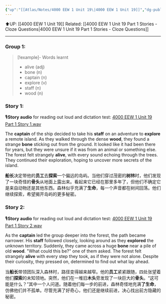 ```yaml
---
{"up":"[[Atlas/Notes/4000 EEW 1 Unit 19\|4000 EEW 1 Unit 19]]","dg-publish":true,"permalink":"/atlas/notes/4000-eew-1-unit-19-part-1-stories/","dgPassFrontmatter":true}
---
```


⬆️UP: [[4000 EEW 1 Unit 19]]
Related: [[4000 EEW 1 Unit 19 Part 1 Stories - Cloze Questions\|4000 EEW 1 Unit 19 Part 1 Stories - Cloze Questions]]

---
### Group 1: 
> [!example]- Words learnt
> - alive (adj)
> - bone (n)
> - captain (n)
> - explore (v)
> - staff (n)
> - wood (n)

### Story 1:

🎙️**Story audio** for reading out loud and dictation test: [4000 EEW 1 Unit 19 Part 1 Story 1.wav](https://drive.google.com/file/d/1ZX0C_u42oXpRCcIVG6bho0f1sY3DeJ6a/view?usp=drive_link)

The **captain** of the ship decided to take his **staff** on an adventure to **explore** a remote island. As they walked through the dense **wood**, they found a strange **bone** sticking out from the ground. It looked like it had been there for years, but they were unsure if it was from an animal or something else. The forest felt strangely **alive**, with every sound echoing through the trees. They continued their exploration, hoping to uncover more secrets of the island.

**船长**决定带他的**员工**去**探索**一个偏远的岛屿。当他们穿过茂密的**树林**时，他们发现了一块奇怪的**骨头**从地面上露出来。看起来它已经在那里多年了，但他们不确定它是来自动物还是其他东西。森林似乎充满了**生命**，每一个声音都在树间回荡。他们继续探索，希望揭开岛屿的更多秘密。

### Story 2:
🎙️**Story audio** for reading out loud and dictation test: [4000 EEW 1 Unit 19 Part 1 Story 2.wav](https://drive.google.com/file/d/1aUsixbrtg53zrHj06j-pw-J-xs7GkDC-/view?usp=drive_link)

As the **captain** led the group deeper into the forest, the path became narrower. His **staff** followed closely, looking around as they **explored** the unknown territory. Suddenly, they came across a huge **bone** near a pile of old **wood**. "What could this be?" one of them asked. The forest felt strangely **alive** with every step they took, as if they were not alone. Despite their curiosity, they pressed on, determined to find out what lay ahead.

当**船长**带领团队深入森林时，路径变得越来越窄。他的**员工**紧紧跟随，四处张望着他们**探索**的未知领地。突然，他们在一堆旧**木头**旁发现了一块巨大的**骨头**。“这可能是什么？”其中一个人问道。随着他们每一步的前进，森林奇怪地充满**了生命**，仿佛他们并不孤单。尽管充满了好奇心，他们还是继续前进，决心找出前方隐藏的秘密。
